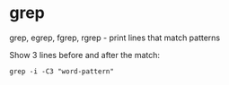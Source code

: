 # grep

grep, egrep, fgrep, rgrep - print lines that match patterns

Show 3 lines before and after the match:
```shell
grep -i -C3 "word-pattern"
````
